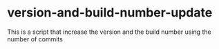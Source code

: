 # version-and-build-number-update
 This is a script that increase the version and the build number using  the number of commits
